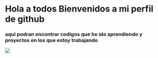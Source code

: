 # Hola a todos Bienvenidos a mi perfil de github 

### aqui podran encontrar codigos que he ido aprendiendo y proyectos en los que estoy trabajando 

![](https://encrypted-tbn0.gstatic.com/images?q=tbn:ANd9GcT8U59qissJDrN30UbczEY01lkf56TP6jrqIw&usqp)
